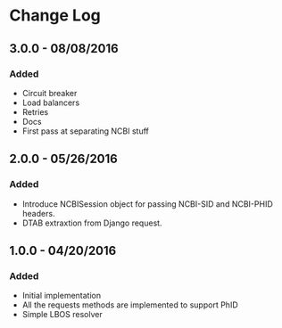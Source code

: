 # Change Log


## 3.0.0 - 08/08/2016

### Added

 - Circuit breaker
 - Load balancers
 - Retries
 - Docs
 - First pass at separating NCBI stuff

## 2.0.0 - 05/26/2016

### Added

 - Introduce NCBISession object for passing NCBI-SID and NCBI-PHID headers.
 - DTAB extraxtion from Django request.


## 1.0.0 - 04/20/2016

### Added

- Initial implementation
- All the requests methods are implemented to support PhID
- Simple LBOS resolver
